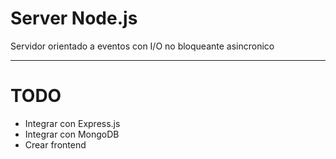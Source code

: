 Server Node.js
===========
Servidor orientado a eventos con I/O no bloqueante asincronico

***

TODO
===========

- Integrar con Express.js 
- Integrar con MongoDB
- Crear frontend
